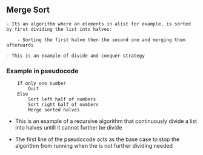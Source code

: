 ##  Merge Sort 
	- Its an algorithm where an elements in alist for example, is sorted by first dividing the list into halves:
		
		- Sorting the first halve then the second one and merging them afterwards
  	
	- This is an example of divide and conquer strategy

### Example in pseudocode
	
		If only one number
			Quit
		Else
			Sort left half of numbers
			Sort right half of numbers
			Merge sorted halves 

- This is an example of a recursive algorithm that continuously divide a list into halves untill it cannot further be divide

- The first line of the pseudocode acts as the base case to stop the algorithm from running when the is not further dividing needed
